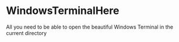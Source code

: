 # WindowsTerminalHere
All you need to be able to open the beautiful Windows Terminal in the current directory
